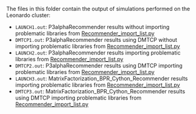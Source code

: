 The files in this folder contain the output of simulations performed on the Leonardo cluster:

- ```LAUNCH1.out```: P3alphaRecommender results without importing problematic libraries from [Recommender_import_list.py](https://github.com/fablnt/DMTCP-checkpoint/blob/master/src/Recommender_import_list.py)
- ```DMTCP1.out```: P3alphaRecommender results using DMTCP without importing problematic libraries from [Recommender_import_list.py](https://github.com/fablnt/DMTCP-checkpoint/blob/master/src/Recommender_import_list.py)
- ```LAUNCH2.out```: P3alphaRecommender results importing problematic libraries from [Recommender_import_list.py](https://github.com/fablnt/DMTCP-checkpoint/blob/master/src/Recommender_import_list.py)
- ```DMTCP2.out```: P3alphaRecommender results using DMTCP importing problematic libraries from [Recommender_import_list.py](https://github.com/fablnt/DMTCP-checkpoint/blob/master/src/Recommender_import_list.py)
- ```LAUNCH3.out```: MatrixFactorization_BPR_Cython_Recommender results importing problematic libraries from [Recommender_import_list.py](https://github.com/fablnt/DMTCP-checkpoint/blob/master/src/Recommender_import_list.py)
- ```DMTCP3.out```: MatrixFactorization_BPR_Cython_Recommender results using DMTCP importing problematic libraries from [Recommender_import_list.py](https://github.com/fablnt/DMTCP-checkpoint/blob/master/src/Recommender_import_list.py)

